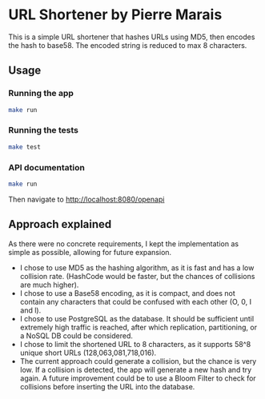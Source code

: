 # URL Shortener by Pierre Marais

This is a simple URL shortener that hashes URLs using MD5, then encodes the hash to base58. The encoded string is reduced to max 8 characters.

## Usage

### Running the app
```bash
make run
```

### Running the tests
```bash
make test
```

### API documentation
```bash
make run
```
Then navigate to [http://localhost:8080/openapi](http://localhost:8080/openapi)

## Approach explained

As there were no concrete requirements, I kept the implementation as simple as possible, allowing for future expansion.

* I chose to use MD5 as the hashing algorithm, as it is fast and has a low collision rate. (HashCode would be faster, but the chances of collisions are much higher).
* I chose to use a Base58 encoding, as it is compact, and does not contain any characters that could be confused with each other (O, 0, I and l).
* I chose to use PostgreSQL as the database. It should be sufficient until extremely high traffic is reached, after which replication, partitioning, or a NoSQL DB could be considered.
* I chose to limit the shortened URL to 8 characters, as it supports 58^8 unique short URLs (128,063,081,718,016).
* The current approach could generate a collision, but the chance is very low. If a collision is detected, the app will generate a new hash and try again. A future improvement could be to use a Bloom Filter to check for collisions before inserting the URL into the database.

